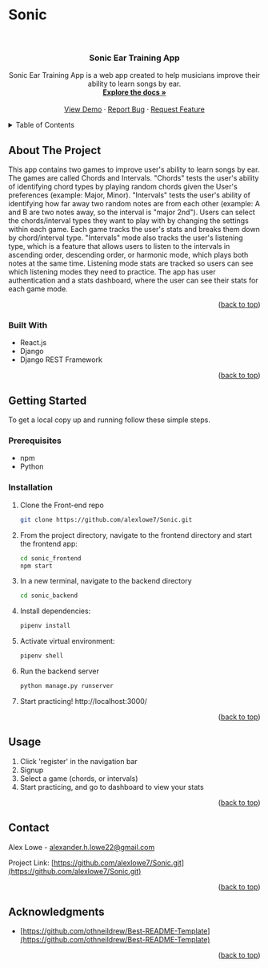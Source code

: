 # Sonic
<!-- Improved compatibility of back to top link: See: https://github.com/othneildrew/Best-README-Template/pull/73 -->
<a name="readme-top"></a>
<!--
*** Thanks for checking out the Best-README-Template. If you have a suggestion
*** that would make this better, please fork the repo and create a pull request
*** or simply open an issue with the tag "enhancement".
*** Don't forget to give the project a star!
*** Thanks again! Now go create something AMAZING! :D
-->



<!-- PROJECT SHIELDS -->
<!--
*** I'm using markdown "reference style" links for readability.
*** Reference links are enclosed in brackets [ ] instead of parentheses ( ).
*** See the bottom of this document for the declaration of the reference variables
*** for contributors-url, forks-url, etc. This is an optional, concise syntax you may use.
*** https://www.markdownguide.org/basic-syntax/#reference-style-links
-->
<!-- PROJECT LOGO -->
<br />
<div align="center">

<h3 align="center">Sonic Ear Training App</h3>

  <p align="center">
    Sonic Ear Training App is a web app created to help musicians improve their ability to learn songs by ear.
    <br />
    <a href="https://github.com/alexlowe7/Sonic.git"><strong>Explore the docs »</strong></a>
    <br />
    <br />
    <a href="https://github.com/alexlowe7/Sonic.git">View Demo</a>
    ·
    <a href="https://github.com/alexlowe7/Sonic.git/issues">Report Bug</a>
    ·
    <a href="https://github.com/alexlowe7/Sonic.git/issues">Request Feature</a>
  </p>
</div>



<!-- TABLE OF CONTENTS -->
<details>
  <summary>Table of Contents</summary>
  <ol>
    <li>
      <a href="#about-the-project">About The Project</a>
      <ul>
        <li><a href="#built-with">Built With</a></li>
      </ul>
    </li>
    <li>
      <a href="#getting-started">Getting Started</a>
      <ul>
        <li><a href="#prerequisites">Prerequisites</a></li>
        <li><a href="#installation">Installation</a></li>
      </ul>
    </li>
    <li><a href="#usage">Usage</a></li>
    <li><a href="#roadmap">Roadmap</a></li>
    <li><a href="#contributing">Contributing</a></li>
    <li><a href="#license">License</a></li>
    <li><a href="#contact">Contact</a></li>
    <li><a href="#acknowledgments">Acknowledgments</a></li>
  </ol>
</details>



<!-- ABOUT THE PROJECT -->
## About The Project

This app contains two games to improve user's ability to learn songs by ear. The games are called Chords and Intervals. 
"Chords" tests the user's ability of identifying chord types by playing random chords given the User's preferences (example: Major, Minor).
"Intervals" tests the user's ability of identifying how far away two random notes are from each other (example: A and B are two notes away, so the interval is "major 2nd").
Users can select the chords/interval types they want to play with by changing the settings within each game.
Each game tracks the user's stats and breaks them down by chord/interval type. 
"Intervals" mode also tracks the user's listening type, which is a feature that allows users to listen to the intervals in ascending order, descending order, or harmonic mode, which plays both notes at the same time.
Listening mode stats are tracked so users can see which listening modes they need to practice.
The app has user authentication and a stats dashboard, where the user can see their stats for each game mode.

<p align="right">(<a href="#readme-top">back to top</a>)</p>

### Built With

* React.js
* Django
* Django REST Framework

<p align="right">(<a href="#readme-top">back to top</a>)</p>



<!-- GETTING STARTED -->
## Getting Started

To get a local copy up and running follow these simple steps.

### Prerequisites

* npm
* Python

### Installation

1. Clone the Front-end repo
   ```sh
   git clone https://github.com/alexlowe7/Sonic.git
   ```
2. From the project directory, navigate to the frontend directory and start the frontend app:
   ```sh
   cd sonic_frontend
   npm start
   ```
3. In a new terminal, navigate to the backend directory
   ```sh
   cd sonic_backend
   ```
4. Install dependencies:
   ```sh
   pipenv install
   ```
5. Activate virtual environment:
   ```sh
   pipenv shell
   ```
7. Run the backend server
   ```sh
   python manage.py runserver
   ```
8. Start practicing! http://localhost:3000/


<p align="right">(<a href="#readme-top">back to top</a>)</p>



<!-- USAGE EXAMPLES -->
## Usage

1. Click 'register' in the navigation bar
2. Signup
3. Select a game (chords, or intervals)
4. Start practicing, and go to dashboard to view your stats

<p align="right">(<a href="#readme-top">back to top</a>)</p>

<!-- CONTACT -->
## Contact

Alex Lowe - alexander.h.lowe22@gmail.com

Project Link: [https://github.com/alexlowe7/Sonic.git](https://github.com/alexlowe7/Sonic.git)

<p align="right">(<a href="#readme-top">back to top</a>)</p>



<!-- ACKNOWLEDGMENTS -->
## Acknowledgments

* [https://github.com/othneildrew/Best-README-Template](https://github.com/othneildrew/Best-README-Template)

<p align="right">(<a href="#readme-top">back to top</a>)</p>



<!-- MARKDOWN LINKS & IMAGES -->
<!-- https://www.markdownguide.org/basic-syntax/#reference-style-links -->
[contributors-shield]: https://img.shields.io/github/contributors/github_username/repo_name.svg?style=for-the-badge
[contributors-url]: https://github.com/github_username/repo_name/graphs/contributors
[forks-shield]: https://img.shields.io/github/forks/github_username/repo_name.svg?style=for-the-badge
[forks-url]: https://github.com/github_username/repo_name/network/members
[stars-shield]: https://img.shields.io/github/stars/github_username/repo_name.svg?style=for-the-badge
[stars-url]: https://github.com/github_username/repo_name/stargazers
[issues-shield]: https://img.shields.io/github/issues/github_username/repo_name.svg?style=for-the-badge
[issues-url]: https://github.com/github_username/repo_name/issues
[license-shield]: https://img.shields.io/github/license/github_username/repo_name.svg?style=for-the-badge
[license-url]: https://github.com/github_username/repo_name/blob/master/LICENSE.txt
[linkedin-shield]: https://img.shields.io/badge/-LinkedIn-black.svg?style=for-the-badge&logo=linkedin&colorB=555
[linkedin-url]: https://linkedin.com/in/linkedin_username
[product-screenshot]: images/screenshot.png
[Next.js]: https://img.shields.io/badge/next.js-000000?style=for-the-badge&logo=nextdotjs&logoColor=white
[Next-url]: https://nextjs.org/
[React.js]: https://img.shields.io/badge/React-20232A?style=for-the-badge&logo=react&logoColor=61DAFB
[React-url]: https://reactjs.org/
[Vue.js]: https://img.shields.io/badge/Vue.js-35495E?style=for-the-badge&logo=vuedotjs&logoColor=4FC08D
[Vue-url]: https://vuejs.org/
[Angular.io]: https://img.shields.io/badge/Angular-DD0031?style=for-the-badge&logo=angular&logoColor=white
[Angular-url]: https://angular.io/
[Svelte.dev]: https://img.shields.io/badge/Svelte-4A4A55?style=for-the-badge&logo=svelte&logoColor=FF3E00
[Svelte-url]: https://svelte.dev/
[Laravel.com]: https://img.shields.io/badge/Laravel-FF2D20?style=for-the-badge&logo=laravel&logoColor=white
[Laravel-url]: https://laravel.com
[Bootstrap.com]: https://img.shields.io/badge/Bootstrap-563D7C?style=for-the-badge&logo=bootstrap&logoColor=white
[Bootstrap-url]: https://getbootstrap.com
[JQuery.com]: https://img.shields.io/badge/jQuery-0769AD?style=for-the-badge&logo=jquery&logoColor=white
[JQuery-url]: https://jquery.com 

